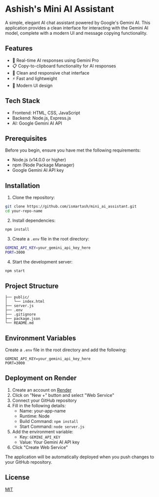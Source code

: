 # Ashish's Mini AI Assistant

A simple, elegant AI chat assistant powered by Google's Gemini AI. This application provides a clean interface for interacting with the Gemini AI model, complete with a modern UI and message copying functionality.

## Features

- 🤖 Real-time AI responses using Gemini Pro
- 📋 Copy-to-clipboard functionality for AI responses
- 💬 Clean and responsive chat interface
- ⚡ Fast and lightweight
- 🎨 Modern UI design

## Tech Stack

- Frontend: HTML, CSS, JavaScript
- Backend: Node.js, Express.js
- AI: Google Gemini AI API

## Prerequisites

Before you begin, ensure you have met the following requirements:
- Node.js (v14.0.0 or higher)
- npm (Node Package Manager)
- Google Gemini AI API key

## Installation

1. Clone the repository:
```bash
git clone https://github.com/ismartash/mini_ai_assistant.git
cd your-repo-name
```

2. Install dependencies:
```bash
npm install
```

3. Create a `.env` file in the root directory:
```bash
GEMINI_API_KEY=your_gemini_api_key_here
PORT=3000
```

4. Start the development server:
```bash
npm start
```

## Project Structure

```
├── public/
│   └── index.html
├── server.js
├── .env
├── .gitignore
├── package.json
└── README.md
```

## Environment Variables

Create a `.env` file in the root directory and add the following:

```env
GEMINI_API_KEY=your_gemini_api_key_here
PORT=3000
```

## Deployment on Render

1. Create an account on [Render](https://render.com)
2. Click on "New +" button and select "Web Service"
3. Connect your GitHub repository
4. Fill in the following details:
   - Name: your-app-name
   - Runtime: Node
   - Build Command: `npm install`
   - Start Command: `node server.js`
5. Add the environment variable:
   - Key: `GEMINI_API_KEY`
   - Value: Your Gemini AI API key
6. Click "Create Web Service"

The application will be automatically deployed when you push changes to your GitHub repository.


## License
[MIT](https://choosealicense.com/licenses/mit/)

